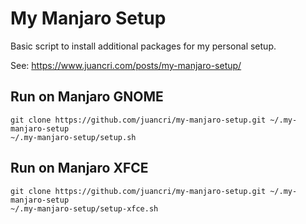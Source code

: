 
# My Manjaro Setup

Basic script to install additional packages for my personal setup.

See: https://www.juancri.com/posts/my-manjaro-setup/

## Run on Manjaro GNOME

```
git clone https://github.com/juancri/my-manjaro-setup.git ~/.my-manjaro-setup
~/.my-manjaro-setup/setup.sh
```

## Run on Manjaro XFCE

```
git clone https://github.com/juancri/my-manjaro-setup.git ~/.my-manjaro-setup
~/.my-manjaro-setup/setup-xfce.sh
```

